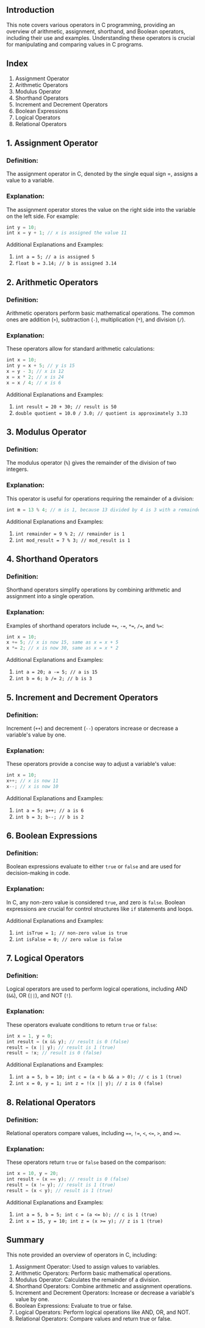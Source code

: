 ## Introduction

This note covers various operators in C programming, providing an overview of arithmetic, assignment, shorthand, and Boolean operators, including their use and examples. Understanding these operators is crucial for manipulating and comparing values in C programs.

## Index

1. Assignment Operator
2. Arithmetic Operators
3. Modulus Operator
4. Shorthand Operators
5. Increment and Decrement Operators
6. Boolean Expressions
7. Logical Operators
8. Relational Operators

## 1. Assignment Operator

### Definition:
The assignment operator in C, denoted by the single equal sign =, assigns a value to a variable.

### Explanation:
The assignment operator stores the value on the right side into the variable on the left side. For example:

```javascript
int y = 10;
int x = y + 1; // x is assigned the value 11
```

Additional Explanations and Examples:
1. `int a = 5; // a is assigned 5`
2. `float b = 3.14; // b is assigned 3.14`

## 2. Arithmetic Operators

### Definition:
Arithmetic operators perform basic mathematical operations. The common ones are addition (`+`), subtraction (`-`), multiplication (`*`), and division (`/`).

### Explanation:

These operators allow for standard arithmetic calculations:

```javascript
int x = 10;
int y = x + 5; // y is 15
x = y - 3; // x is 12
x = x * 2; // x is 24
x = x / 4; // x is 6
```

Additional Explanations and Examples:

1. `int result = 20 + 30; // result is 50`
2. `double quotient = 10.0 / 3.0; // quotient is approximately 3.33`

## 3. Modulus Operator

### Definition:
The modulus operator (`%`) gives the remainder of the division of two integers.

### Explanation:
This operator is useful for operations requiring the remainder of a division:

```javascript
int m = 13 % 4; // m is 1, because 13 divided by 4 is 3 with a remainder of 1
```

Additional Explanations and Examples:
1. `int remainder = 9 % 2; // remainder is 1`
2. `int mod_result = 7 % 3; // mod_result is 1`

## 4. Shorthand Operators

### Definition:
Shorthand operators simplify operations by combining arithmetic and assignment into a single operation.

### Explanation:
Examples of shorthand operators include `+=`, `-=`, `*=`, `/=`, and `%=`:

```javascript
int x = 10;
x += 5; // x is now 15, same as x = x + 5
x *= 2; // x is now 30, same as x = x * 2
```

Additional Explanations and Examples:
1. `int a = 20; a -= 5; // a is 15`
2. `int b = 6; b /= 2; // b is 3`

## 5. Increment and Decrement Operators

### Definition:
Increment (`++`) and decrement (`--`) operators increase or decrease a variable's value by one.

### Explanation:
These operators provide a concise way to adjust a variable's value:

```javascript
int x = 10;
x++; // x is now 11
x--; // x is now 10
```

Additional Explanations and Examples:
1. `int a = 5; a++; // a is 6`
2. `int b = 3; b--; // b is 2`

## 6. Boolean Expressions

### Definition:
Boolean expressions evaluate to either `true` or `false` and are used for decision-making in code.

### Explanation:
In C, any non-zero value is considered `true`, and zero is `false`. Boolean expressions are crucial for control structures like `if` statements and loops.

Additional Explanations and Examples:

1. `int isTrue = 1; // non-zero value is true`
2. `int isFalse = 0; // zero value is false`

## 7. Logical Operators

### Definition:
Logical operators are used to perform logical operations, including AND (`&&`), OR (`||`), and NOT (`!`).

### Explanation:
These operators evaluate conditions to return `true` or `false`:

```javascript
int x = 1, y = 0;
int result = (x && y); // result is 0 (false)
result = (x || y); // result is 1 (true)
result = !x; // result is 0 (false)
```

Additional Explanations and Examples:
1. `int a = 5, b = 10; int c = (a < b && a > 0); // c is 1 (true)`
2. `int x = 0, y = 1; int z = !(x || y); // z is 0 (false)`

## 8. Relational Operators

### Definition:
Relational operators compare values, including `==`, `!=`, `<`, `<=`, `>`, and `>=`.

### Explanation:

These operators return `true` or `false` based on the comparison:

```javascript
int x = 10, y = 20;
int result = (x == y); // result is 0 (false)
result = (x != y); // result is 1 (true)
result = (x < y); // result is 1 (true)
```

Additional Explanations and Examples:
1. `int a = 5, b = 5; int c = (a <= b); // c is 1 (true)`
2. `int x = 15, y = 10; int z = (x >= y); // z is 1 (true)`

## Summary

This note provided an overview of operators in C, including:

1. Assignment Operator: Used to assign values to variables.
2. Arithmetic Operators: Perform basic mathematical operations.
3. Modulus Operator: Calculates the remainder of a division.
4. Shorthand Operators: Combine arithmetic and assignment operations.
5. Increment and Decrement Operators: Increase or decrease a variable's value by one.
6. Boolean Expressions: Evaluate to true or false.
7. Logical Operators: Perform logical operations like AND, OR, and NOT.
8. Relational Operators: Compare values and return true or false.